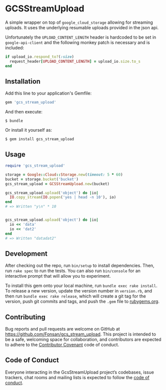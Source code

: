 # GCSStreamUpload

A simple wrapper on top of `google_cloud_storage` allowing for streaming uploads. It uses the underlying resumable uploads provided in the json api.

Unfortunately the `UPLOAD_CONTENT_LENGTH` header is hardcoded to be set in `google-api-client` and the following monkey patch is necessary and is included:

```ruby
if upload_io.respond_to?(:size)
  request_header[UPLOAD_CONTENT_LENGTH] = upload_io.size.to_s
end
```

## Installation

Add this line to your application's Gemfile:

```ruby
gem 'gcs_stream_upload'
```

And then execute:

    $ bundle

Or install it yourself as:

    $ gem install gcs_stream_upload

## Usage

```ruby
require 'gcs_stream_upload'

storage = Google::Cloud::Storage.new(timeout: 5 * 60)
bucket = storage.bucket('bucket')
gcs_stream_upload = GCSStreamUpload.new(bucket)

gcs_stream_upload.upload('object') do |io|
  IO.copy_stream(IO.popen('yes | head -n 10'), io)
end
# => Written "y\n" * 10


gcs_stream_upload.upload('object') do |io|
  io << 'data'
  io << 'dat2'
end
# => Written "datadat2"

```

## Development

After checking out the repo, run `bin/setup` to install dependencies. Then, run `rake spec` to run the tests. You can also run `bin/console` for an interactive prompt that will allow you to experiment.

To install this gem onto your local machine, run `bundle exec rake install`. To release a new version, update the version number in `version.rb`, and then run `bundle exec rake release`, which will create a git tag for the version, push git commits and tags, and push the `.gem` file to [rubygems.org](https://rubygems.org).

## Contributing

Bug reports and pull requests are welcome on GitHub at https://github.com/Fonsan/gcs_stream_upload. This project is intended to be a safe, welcoming space for collaboration, and contributors are expected to adhere to the [Contributor Covenant](http://contributor-covenant.org) code of conduct.

## Code of Conduct

Everyone interacting in the GcsStreamUpload project’s codebases, issue trackers, chat rooms and mailing lists is expected to follow the [code of conduct](https://github.com/Fonsan/gcs_stream_upload/blob/master/CODE_OF_CONDUCT.md).
